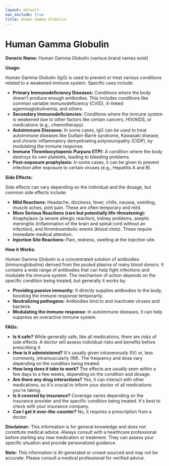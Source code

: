 ```yaml
---
layout: default
nav_exclude: true
title: Human Gamma Globulin
---
```


# Human Gamma Globulin

**Generic Name:** Human Gamma Globulin (various brand names exist)

**Usage:**

Human Gamma Globulin (IgG) is used to prevent or treat various conditions related to a weakened immune system.  Specific uses include:

* **Primary Immunodeficiency Diseases:**  Conditions where the body doesn't produce enough antibodies.  This includes conditions like common variable immunodeficiency (CVID), X-linked agammaglobulinemia, and others.
* **Secondary Immunodeficiencies:**  Conditions where the immune system is weakened due to other factors like certain cancers, HIV/AIDS, or medications (e.g., chemotherapy).
* **Autoimmune Diseases:** In some cases, IgG can be used to treat autoimmune diseases like Guillain-Barré syndrome, Kawasaki disease, and chronic inflammatory demyelinating polyneuropathy (CIDP), by modulating the immune response.
* **Immune Thrombocytopenic Purpura (ITP):** A condition where the body destroys its own platelets, leading to bleeding problems.
* **Post-exposure prophylaxis:**  In some cases, it can be given to prevent infection after exposure to certain viruses (e.g., Hepatitis A and B).


**Side Effects:**

Side effects can vary depending on the individual and the dosage, but common side effects include:

* **Mild Reactions:** Headache, dizziness, fever, chills, nausea, vomiting, muscle aches, joint pain. These are often temporary and mild.
* **More Serious Reactions (rare but potentially life-threatening):** Anaphylaxis (a severe allergic reaction), kidney problems, aseptic meningitis (inflammation of the brain and spinal cord without an infection), and thromboembolic events (blood clots).  These require immediate medical attention.
* **Injection Site Reactions:** Pain, redness, swelling at the injection site.


**How it Works:**

Human Gamma Globulin is a concentrated solution of antibodies (immunoglobulins) derived from the pooled plasma of many blood donors.  It contains a wide range of antibodies that can help fight infections and modulate the immune system.  The mechanism of action depends on the specific condition being treated, but generally it works by:

* **Providing passive immunity:**  It directly supplies antibodies to the body, boosting the immune response temporarily.
* **Neutralizing pathogens:** Antibodies bind to and inactivate viruses and bacteria.
* **Modulating the immune response:** In autoimmune diseases, it can help suppress an overactive immune system.


**FAQs:**

* **Is it safe?**  While generally safe, like all medications, there are risks of side effects.  A doctor will assess individual risks and benefits before prescribing it.
* **How is it administered?**  It's usually given intravenously (IV) or, less commonly, intramuscularly (IM).  The frequency and dose vary depending on the condition being treated.
* **How long does it take to work?**  The effects are usually seen within a few days to a few weeks, depending on the condition and dosage.
* **Are there any drug interactions?**  Yes, it can interact with other medications, so it's crucial to inform your doctor of all medications you're taking.
* **Is it covered by insurance?**  Coverage varies depending on the insurance provider and the specific condition being treated.  It's best to check with your insurance company.
* **Can I get it over-the-counter?** No, it requires a prescription from a doctor.


**Disclaimer:** This information is for general knowledge and does not constitute medical advice.  Always consult with a healthcare professional before starting any new medication or treatment.  They can assess your specific situation and provide personalized guidance.


**Note:** This information is AI-generated or crowd-sourced and may not be accurate. Please consult a medical professional for verified advice.